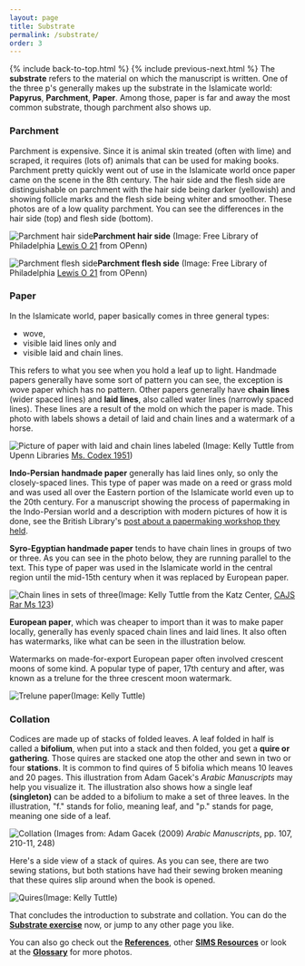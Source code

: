 ```yaml
---
layout: page
title: Substrate
permalink: /substrate/
order: 3
---
```

{% include back-to-top.html %}
{% include previous-next.html %}
The **substrate** refers to the material on which the manuscript is written. One of the three p's generally makes up the substrate in the Islamicate world: **Papyrus**, **Parchment**, **Paper**. Among those, paper is far and away the most common substrate, though parchment also shows up.

### Parchment
Parchment is expensive. Since it is animal skin treated (often with lime) and scraped, it requires (lots of) animals that can be used for making books. Parchment pretty quickly went out of use in the Islamicate world once paper came on the scene in the 8th century. The hair side and the flesh side are distinguishable on parchment with the hair side being darker (yellowish) and showing follicle marks and the flesh side being whiter and smoother. These photos are of a low quality parchment. You can see the differences in the hair side (top) and flesh side (bottom).

![Parchment hair side](http://openn.library.upenn.edu/Data/0023/lewis_o_021/data/web/6970_0008_web.jpg)**Parchment hair side** (Image: Free Library of Philadelphia [Lewis O 21](http://openn.library.upenn.edu/Data/0023/html/lewis_o_021.html) from OPenn)

![Parchment flesh side](http://openn.library.upenn.edu/Data/0023/lewis_o_021/data/web/6970_0009_web.jpg)**Parchment flesh side** (Image: Free Library of Philadelphia [Lewis O 21](http://openn.library.upenn.edu/Data/0023/html/lewis_o_021.html) from OPenn)

### Paper
In the Islamicate world, paper basically comes in three general types:
- wove,
- visible laid lines only and
- visible laid and chain lines.

This refers to what you see when you hold a leaf up to light. Handmade papers generally have some sort of pattern you can see, the exception is wove paper which has no pattern. Other papers generally have **chain lines** (wider spaced lines) and **laid lines**, also called water lines (narrowly spaced lines). These lines are a result of the mold on which the paper is made. This photo with labels shows a detail of laid and chain lines and a watermark of a horse.

![Picture of paper with laid and chain lines labeled](/islamicmss/assets/laid-and-chain-lines.jpg)
(Image: Kelly Tuttle from Upenn Libraries [Ms. Codex 1951](http://openn.library.upenn.edu/Data/0002/html/mscodex1951.html))

**Indo-Persian handmade paper** generally has laid lines only, so only the closely-spaced lines. This type of paper was made on a reed or grass mold and was used all over the Eastern portion of the Islamicate world even up to the 20th century. For a manuscript showing the process of papermaking in the Indo-Persian world and a description with modern pictures of how it is done, see the British Library's [post about a papermaking workshop they held](https://britishlibrary.typepad.co.uk/collectioncare/2015/04/making-islamic-style-paper.html).

**Syro-Egyptian handmade paper** tends to have chain lines in groups of two or three. As you can see in the photo below, they are running parallel to the text. This type of paper was used in the Islamicate world in the central region until the mid-15th century when it was replaced by European paper.

![Chain lines in sets of three](/islamicmss/assets/chain-lines-in3.jpg)(Image: Kelly Tuttle from the Katz Center, [CAJS Rar Ms 123](http://openn.library.upenn.edu/Data/0002/html/kcajs_rar_ms123.html))

**European paper**, which was cheaper to import than it was to make paper locally, generally has evenly spaced chain lines and laid lines. It also often has watermarks, like what can be seen in the illustration below.

Watermarks on made-for-export European paper often involved crescent moons of some kind. A popular type of paper, 17th century and after, was known as a trelune for the three crescent moon watermark.

![Trelune paper](/islamicmss/assets/trelune.JPG)(Image: Kelly Tuttle)

### Collation

Codices are made up of stacks of folded leaves. A leaf folded in half is called a **bifolium**, when put into a stack and then folded, you get a **quire or gathering**. Those quires are stacked one atop the other and sewn in two or four **stations**. It is common to find quires of 5 bifolia which means 10 leaves and 20 pages. This illustration from Adam Gacek's *Arabic Manuscripts* may help you visualize it. The illustration also shows how a single leaf **(singleton)** can be added to a bifolium to make a set of three leaves. In the illustration, "f." stands for folio, meaning leaf, and "p." stands for page, meaning one side of a leaf.

![Collation](/islamicmss/assets/codices.jpg)
(Images from: Adam Gacek (2009) *Arabic Manuscripts*, pp. 107, 210-11, 248)

Here's a side view of a stack of quires. As you can see, there are two sewing stations, but both stations have had their sewing broken meaning that these quires slip around when the book is opened.

![Quires](/islamicmss/assets/quires.jpg)(Image: Kelly Tuttle)

That concludes the introduction to substrate and collation. You can do the [**Substrate exercise**](https://forms.gle/EFyS51SgMQTCQM9n8) now, or jump to any other page you like.

You can also go check out the [**References**](/islamicmss/references/), other [**SIMS Resources**](/islamicmss/sims/) or look at the [**Glossary**](/islamicmss/glossary/) for more photos.
